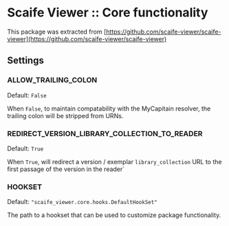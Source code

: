 # Scaife Viewer :: Core functionality

This package was extracted from
[https://github.com/scaife-viewer/scaife-viewer](https://github.com/scaife-viewer/scaife-viewer)

## Settings

### ALLOW_TRAILING_COLON

Default: `False`

When `False`, to maintain compatability with the MyCapitain resolver,
the trailing colon will be stripped from URNs.

### REDIRECT_VERSION_LIBRARY_COLLECTION_TO_READER

Default: `True`

When `True`, will redirect a version / exemplar `library_collection` URL to the first passage of the version in the reader`

### HOOKSET

Default: `"scaife_viewer.core.hooks.DefaultHookSet"`

The path to a hookset that can be used to customize package functionality.
